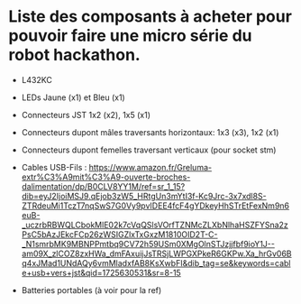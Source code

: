 # Liste des composants à acheter pour pouvoir faire une micro série du robot hackathon.

* L432KC
* LEDs Jaune (x1) et Bleu (x1)
* Connecteurs JST 1x2 (x2), 1x5 (x1)
* Connecteurs dupont mâles traversants horizontaux: 1x3 (x3), 1x2 (x1)
* Connecteurs dupont femelles traversant verticaux (pour socket stm)
* Cables USB-Fils :
https://www.amazon.fr/Greluma-extr%C3%A9mit%C3%A9-ouverte-broches-dalimentation/dp/B0CLV8YY1M/ref=sr_1_15?dib=eyJ2IjoiMSJ9.qEjob3zW5_HRtgUn3mYtI3f-Kc9Jrc-3x7xdl8S-ZTRdeuMi1TczT7nqSwS7G0Vy9pvIDEE4fcF4gYDkeyHhSTrEtFexNm9n6euB-_uczrbRBWQLCbokMlE02k7cVqQSlsVOrfTZNMcZLXbNlhaHSZFYSna2zPsC5bAzJEkcFCp26zWSIGZlxTxGxzM1810OID2T-C-_N1smrbMK9MBNPPmtbq9CV72h59USm0XMgOlnSTJzjjfbf9ioY1J--am09X_zlCOZ8zxHWa_dmFAxuijJsTRSjLWPGXPkeR6GKPw.Xa_hrGv06Bq4xJMad1UNdAQy6vmMladxfAB8KsXwbFI&dib_tag=se&keywords=cable+usb+vers+jst&qid=1725630531&sr=8-15


* Batteries portables (à voir pour la ref)
